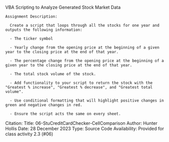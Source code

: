 VBA Scripting to Analyze Generated Stock Market Data
    
    Assignment Description:
      
      Create a script that loops through all the stocks for one year and outputs the following information:

      - The ticker symbol
      
      - Yearly change from the opening price at the beginning of a given year to the closing price at the end of that year.
      
      - The percentage change from the opening price at the beginning of a given year to the closing price at the end of that year.
      
      - The total stock volume of the stock. 
      
      - Add functionality to your script to return the stock with the "Greatest % increase", "Greatest % decrease", and "Greatest total volume". 
      
      - Use conditional formatting that will highlight positive changes in green and negative changes in red.
     
      - Ensure the script acts the same on every sheet.

Citation:
Title: 06-StuCreditCardChecker-CellComparison Author: Hunter Hollis Date: 28 December 2023 Type: Source Code Availability: Provided for class activity 2.3 (#06)
